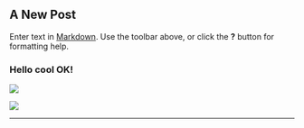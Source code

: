 ## A New Post

Enter text in [Markdown](http://daringfireball.net/projects/markdown/). Use the toolbar above, or click the **?** button for formatting help.

### Hello cool OK!

![](//rock1--article_image.jpg)

![](//rock1--article_image.jpg)

---


